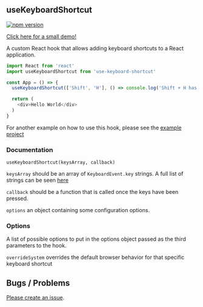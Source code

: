 ## useKeyboardShortcut

[![npm version](https://badge.fury.io/js/use-keyboard-shortcut.svg)](https://badge.fury.io/js/use-keyboard-shortcut)

[Click here for a small demo!](https://use-keyboard-shortcut.netlify.com/)

A custom React hook that allows adding keyboard shortcuts to a React application.

```javascript
import React from 'react'
import useKeyboardShortcut from 'use-keyboard-shortcut'

const App = () => {
  useKeyboardShortcut(['Shift', 'H'], () => console.log('Shift + H has been pressed.'), { overrideSystem: false })

  return (
    <div>Hello World</div>
  )
}
```

For another example on how to use this hook, please see the [example project](https://github.com/arthurtyukayev/use-keyboard-shortcut/tree/master/example)

### Documentation
`useKeyboardShortcut(keysArray, callback)`

`keysArray` should be an array of `KeyboardEvent.key` strings. A full list of strings can be seen [here](https://developer.mozilla.org/en-US/docs/Web/API/KeyboardEvent/key/Key_Values)

`callback` should be a function that is called once the keys have been pressed.

`options` an object containing some configuration options.


### Options

A list of possible options to put in the options object passed as the third parameters to the hook.

`overrideSystem` overrides the default browser behavior for that specific keyboard shortcut

## Bugs / Problems 
[Please create an issue](https://github.com/arthurtyukayev/use-keyboard-shortcut/issues/new). 
